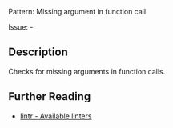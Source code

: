 Pattern: Missing argument in function call

Issue: -

## Description

Checks for missing arguments in function calls.

## Further Reading

* [lintr - Available linters](https://github.com/jimhester/lintr#available-linters)
